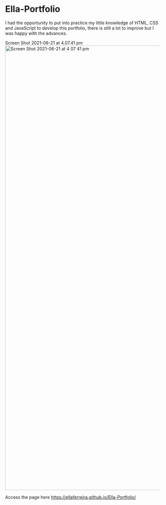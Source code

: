 # Ella-Portfolio
I had the opportunity to put into practice my little knowledge of HTML, CSS and JavaScript to develop this portfolio, there is still a lot to improve but I was happy with the advances.

Screen Shot 2021-06-21 at 4.07.41 pm<img width="1440" alt="Screen Shot 2021-06-21 at 4 07 41 pm" src="https://user-images.githubusercontent.com/84433857/122714638-f6b0fe80-d2aa-11eb-8d02-dfe7a44a7f68.png">


Access the page here https://ellaferreira.github.io/Ella-Portfolio/
